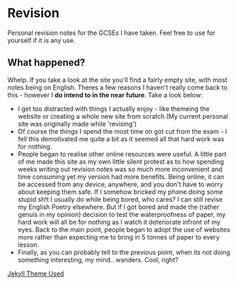 # Revision
Personal revision notes for the GCSEs I have taken. Feel free to use for yourself if it is any use.

## What happened?
Whelp. If you take a look at the site you'll find a fairly empty site, with most notes being on English. Theres a few reasons I haven't really come back to this - however I **do intend to in the near future**. Take a look below:

  * I get too distracted with things I actually enjoy - like themeing the website or creating a whole new site from scratch (My current personal site was originally made while 'revising')
  * Of course the things I spend the most time on got cut from the exam - I fell this demotivated me quite a bit as it seemed all that hard work was for nothing.
  * People began to realise other online resources were useful. A little part of me made this site as my own little silent protest as to how spending weeks writing out revision notes was so much more inconvenient and time consuming yet my version had more benefits. Being online, it can be accessed from any device, anywhere, and you don't have to worry about keeping them safe. If I somehow bricked my phone doing some stupid sh!t I usually do while being bored, who cares? I can still revise my English Poetry elsewhere. But if I got bored and made the (rather genuis in my opinion) decision to test the waterproofness of paper, my hard work will all be for nothing as I watch it deteriorate infront of my eyes. Back to the main point, people began to adopt the use of websites more rather than expecting me to bring in 5 tonnes of paper to every lesson.
  * Finally, as you can probably tell to the previous point, when its not doing something interesting, my mind.. wanders. Cool, right?

[Jekyll Theme Used](https://github.com/sighingnow/jekyll-gitbook/)
